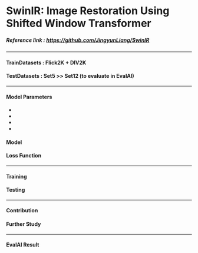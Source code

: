 # SwinIR: Image Restoration Using Shifted Window Transformer
##### Reference link :  https://github.com/JingyunLiang/SwinIR
 ---

 #### TrainDatasets : Flick2K + DIV2K
 #### TestDatasets : Set5 >> Set12 (to evaluate in EvalAI)

 ---
 #### Model Parameters
 -
 -
 -
 -

 #### Model


 #### Loss Function

 ---

 #### Training


 #### Testing

 ---

 #### Contribution

 #### Further Study

 ---


 #### EvalAI Result
